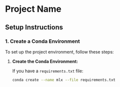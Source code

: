 # Project Name

## Setup Instructions

### 1. **Create a Conda Environment**
To set up the project environment, follow these steps:

1. **Create the Conda Environment:**
   
   If you have a `requirements.txt` file:
   ```bash
   conda create --name mlx --file requirements.txt
